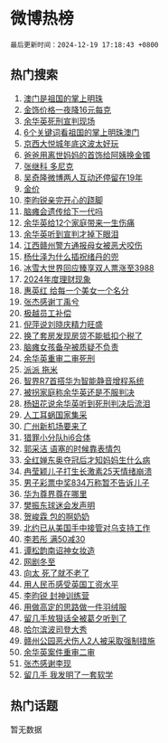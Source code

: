 # 微博热榜

`最后更新时间：2024-12-19 17:18:43 +0800`

## 热门搜索

1. [澳门是祖国的掌上明珠](https://m.weibo.cn/search?containerid=100103type%3D1%26t%3D10%26q%3D%23%E6%BE%B3%E9%97%A8%E6%98%AF%E7%A5%96%E5%9B%BD%E7%9A%84%E6%8E%8C%E4%B8%8A%E6%98%8E%E7%8F%A0%23&stream_entry_id=51&isnewpage=1&extparam=seat%3D1%26cate%3D10103%26pos%3D0%26c_type%3D51%26filter_type%3Drealtimehot%26stream_entry_id%3D51%26q%3D%2523%25E6%25BE%25B3%25E9%2597%25A8%25E6%2598%25AF%25E7%25A5%2596%25E5%259B%25BD%25E7%259A%2584%25E6%258E%258C%25E4%25B8%258A%25E6%2598%258E%25E7%258F%25A0%2523%26dgr%3D0%26display_time%3D1734599921%26pre_seqid%3D173459992167401789782145)
1. [金饰价格一夜降16元每克](https://m.weibo.cn/search?containerid=100103type%3D1%26t%3D10%26q%3D%23%E9%87%91%E9%A5%B0%E4%BB%B7%E6%A0%BC%E4%B8%80%E5%A4%9C%E9%99%8D16%E5%85%83%E6%AF%8F%E5%85%8B%23&stream_entry_id=31&isnewpage=1&extparam=seat%3D1%26cate%3D5001%26stream_entry_id%3D31%26q%3D%2523%25E9%2587%2591%25E9%25A5%25B0%25E4%25BB%25B7%25E6%25A0%25BC%25E4%25B8%2580%25E5%25A4%259C%25E9%2599%258D16%25E5%2585%2583%25E6%25AF%258F%25E5%2585%258B%2523%26dgr%3D0%26band_rank%3D1%26lcate%3D5001%26flag%3D0%26filter_type%3Drealtimehot%26pos%3D0%26c_type%3D31%26realpos%3D1%26display_time%3D1734599921%26pre_seqid%3D173459992167401789782145)
1. [余华英死刑宣判现场](https://m.weibo.cn/search?containerid=100103type%3D1%26t%3D10%26q%3D%23%E4%BD%99%E5%8D%8E%E8%8B%B1%E6%AD%BB%E5%88%91%E5%AE%A3%E5%88%A4%E7%8E%B0%E5%9C%BA%23&stream_entry_id=31&isnewpage=1&extparam=seat%3D1%26cate%3D5001%26stream_entry_id%3D31%26q%3D%2523%25E4%25BD%2599%25E5%258D%258E%25E8%258B%25B1%25E6%25AD%25BB%25E5%2588%2591%25E5%25AE%25A3%25E5%2588%25A4%25E7%258E%25B0%25E5%259C%25BA%2523%26dgr%3D0%26band_rank%3D2%26lcate%3D5001%26flag%3D1%26filter_type%3Drealtimehot%26pos%3D1%26c_type%3D31%26realpos%3D2%26display_time%3D1734599921%26pre_seqid%3D173459992167401789782145)
1. [6个关键词看祖国的掌上明珠澳门](https://m.weibo.cn/search?containerid=100103type%3D1%26t%3D10%26q%3D%236%E4%B8%AA%E5%85%B3%E9%94%AE%E8%AF%8D%E7%9C%8B%E7%A5%96%E5%9B%BD%E7%9A%84%E6%8E%8C%E4%B8%8A%E6%98%8E%E7%8F%A0%E6%BE%B3%E9%97%A8%23&stream_entry_id=31&isnewpage=1&extparam=seat%3D1%26cate%3D5001%26stream_entry_id%3D31%26q%3D%25236%25E4%25B8%25AA%25E5%2585%25B3%25E9%2594%25AE%25E8%25AF%258D%25E7%259C%258B%25E7%25A5%2596%25E5%259B%25BD%25E7%259A%2584%25E6%258E%258C%25E4%25B8%258A%25E6%2598%258E%25E7%258F%25A0%25E6%25BE%25B3%25E9%2597%25A8%2523%26dgr%3D0%26band_rank%3D3%26lcate%3D5001%26flag%3D0%26filter_type%3Drealtimehot%26pos%3D2%26c_type%3D31%26realpos%3D3%26display_time%3D1734599921%26pre_seqid%3D173459992167401789782145)
1. [京西大悦城年底这波太好玩](https://m.weibo.cn/search?containerid=100103type%3D1%26t%3D10%26q%3D%23%E4%BA%AC%E8%A5%BF%E5%A4%A7%E6%82%A6%E5%9F%8E%E5%B9%B4%E5%BA%95%E8%BF%99%E6%B3%A2%E5%A4%AA%E5%A5%BD%E7%8E%A9%23&stream_entry_id=31&isnewpage=1&extparam=seat%3D1%26cate%3D5001%26stream_entry_id%3D31%26q%3D%2523%25E4%25BA%25AC%25E8%25A5%25BF%25E5%25A4%25A7%25E6%2582%25A6%25E5%259F%258E%25E5%25B9%25B4%25E5%25BA%2595%25E8%25BF%2599%25E6%25B3%25A2%25E5%25A4%25AA%25E5%25A5%25BD%25E7%258E%25A9%2523%26dgr%3D0%26band_rank%3D4%26adid%3D268563%26lcate%3D5001%26filter_type%3Drealtimehot%26pos%3D3%26c_type%3D31%26is_ad_pos%3D1%26display_time%3D1734599921%26pre_seqid%3D173459992167401789782145)
1. [爸爸用离世妈妈的首饰给阿姨换金镯](https://m.weibo.cn/search?containerid=100103type%3D1%26t%3D10%26q%3D%23%E7%88%B8%E7%88%B8%E7%94%A8%E7%A6%BB%E4%B8%96%E5%A6%88%E5%A6%88%E7%9A%84%E9%A6%96%E9%A5%B0%E7%BB%99%E9%98%BF%E5%A7%A8%E6%8D%A2%E9%87%91%E9%95%AF%23&stream_entry_id=31&isnewpage=1&extparam=seat%3D1%26cate%3D5001%26stream_entry_id%3D31%26q%3D%2523%25E7%2588%25B8%25E7%2588%25B8%25E7%2594%25A8%25E7%25A6%25BB%25E4%25B8%2596%25E5%25A6%2588%25E5%25A6%2588%25E7%259A%2584%25E9%25A6%2596%25E9%25A5%25B0%25E7%25BB%2599%25E9%2598%25BF%25E5%25A7%25A8%25E6%258D%25A2%25E9%2587%2591%25E9%2595%25AF%2523%26dgr%3D0%26band_rank%3D4%26lcate%3D5001%26flag%3D1%26filter_type%3Drealtimehot%26pos%3D4%26c_type%3D31%26realpos%3D4%26display_time%3D1734599921%26pre_seqid%3D173459992167401789782145)
1. [张继科 多尼克](https://m.weibo.cn/search?containerid=100103type%3D1%26t%3D10%26q%3D%E5%BC%A0%E7%BB%A7%E7%A7%91+%E5%A4%9A%E5%B0%BC%E5%85%8B&stream_entry_id=31&isnewpage=1&extparam=seat%3D1%26cate%3D5001%26stream_entry_id%3D31%26q%3D%25E5%25BC%25A0%25E7%25BB%25A7%25E7%25A7%2591%2520%25E5%25A4%259A%25E5%25B0%25BC%25E5%2585%258B%26dgr%3D0%26band_rank%3D5%26lcate%3D5001%26flag%3D2%26filter_type%3Drealtimehot%26pos%3D5%26c_type%3D31%26realpos%3D5%26display_time%3D1734599921%26pre_seqid%3D173459992167401789782145)
1. [吴奇隆微博两人互动还停留在19年](https://m.weibo.cn/search?containerid=100103type%3D1%26t%3D10%26q%3D%23%E5%90%B4%E5%A5%87%E9%9A%86%E5%BE%AE%E5%8D%9A%E4%B8%A4%E4%BA%BA%E4%BA%92%E5%8A%A8%E8%BF%98%E5%81%9C%E7%95%99%E5%9C%A819%E5%B9%B4%23&stream_entry_id=31&isnewpage=1&extparam=seat%3D1%26cate%3D5001%26stream_entry_id%3D31%26q%3D%2523%25E5%2590%25B4%25E5%25A5%2587%25E9%259A%2586%25E5%25BE%25AE%25E5%258D%259A%25E4%25B8%25A4%25E4%25BA%25BA%25E4%25BA%2592%25E5%258A%25A8%25E8%25BF%2598%25E5%2581%259C%25E7%2595%2599%25E5%259C%25A819%25E5%25B9%25B4%2523%26dgr%3D0%26band_rank%3D6%26lcate%3D5001%26flag%3D2%26filter_type%3Drealtimehot%26pos%3D6%26c_type%3D31%26realpos%3D6%26display_time%3D1734599921%26pre_seqid%3D173459992167401789782145)
1. [金价](https://m.weibo.cn/search?containerid=100103type%3D1%26t%3D10%26q%3D%E9%87%91%E4%BB%B7&stream_entry_id=31&isnewpage=1&extparam=seat%3D1%26cate%3D5001%26stream_entry_id%3D31%26q%3D%25E9%2587%2591%25E4%25BB%25B7%26dgr%3D0%26band_rank%3D7%26lcate%3D5001%26flag%3D1%26filter_type%3Drealtimehot%26pos%3D7%26c_type%3D31%26realpos%3D7%26display_time%3D1734599921%26pre_seqid%3D173459992167401789782145)
1. [李昀锐亲完开心的跷脚](https://m.weibo.cn/search?containerid=100103type%3D1%26t%3D10%26q%3D%23%E6%9D%8E%E6%98%80%E9%94%90%E4%BA%B2%E5%AE%8C%E5%BC%80%E5%BF%83%E7%9A%84%E8%B7%B7%E8%84%9A%23&stream_entry_id=31&isnewpage=1&extparam=seat%3D1%26cate%3D5001%26stream_entry_id%3D31%26q%3D%2523%25E6%259D%258E%25E6%2598%2580%25E9%2594%2590%25E4%25BA%25B2%25E5%25AE%258C%25E5%25BC%2580%25E5%25BF%2583%25E7%259A%2584%25E8%25B7%25B7%25E8%2584%259A%2523%26dgr%3D0%26band_rank%3D8%26lcate%3D5001%26flag%3D1%26filter_type%3Drealtimehot%26pos%3D8%26c_type%3D31%26realpos%3D8%26display_time%3D1734599921%26pre_seqid%3D173459992167401789782145)
1. [脑瘫会遗传给下一代吗](https://m.weibo.cn/search?containerid=100103type%3D1%26t%3D10%26q%3D%23%E8%84%91%E7%98%AB%E4%BC%9A%E9%81%97%E4%BC%A0%E7%BB%99%E4%B8%8B%E4%B8%80%E4%BB%A3%E5%90%97%23&stream_entry_id=31&isnewpage=1&extparam=seat%3D1%26cate%3D5001%26stream_entry_id%3D31%26q%3D%2523%25E8%2584%2591%25E7%2598%25AB%25E4%25BC%259A%25E9%2581%2597%25E4%25BC%25A0%25E7%25BB%2599%25E4%25B8%258B%25E4%25B8%2580%25E4%25BB%25A3%25E5%2590%2597%2523%26dgr%3D0%26band_rank%3D9%26lcate%3D5001%26flag%3D1%26filter_type%3Drealtimehot%26pos%3D9%26c_type%3D31%26realpos%3D9%26display_time%3D1734599921%26pre_seqid%3D173459992167401789782145)
1. [余华英给12个家庭带来一生伤痛](https://m.weibo.cn/search?containerid=100103type%3D1%26t%3D10%26q%3D%23%E4%BD%99%E5%8D%8E%E8%8B%B1%E7%BB%9912%E4%B8%AA%E5%AE%B6%E5%BA%AD%E5%B8%A6%E6%9D%A5%E4%B8%80%E7%94%9F%E4%BC%A4%E7%97%9B%23&stream_entry_id=31&isnewpage=1&extparam=seat%3D1%26cate%3D5001%26stream_entry_id%3D31%26q%3D%2523%25E4%25BD%2599%25E5%258D%258E%25E8%258B%25B1%25E7%25BB%259912%25E4%25B8%25AA%25E5%25AE%25B6%25E5%25BA%25AD%25E5%25B8%25A6%25E6%259D%25A5%25E4%25B8%2580%25E7%2594%259F%25E4%25BC%25A4%25E7%2597%259B%2523%26dgr%3D0%26band_rank%3D10%26lcate%3D5001%26flag%3D1%26filter_type%3Drealtimehot%26pos%3D10%26c_type%3D31%26realpos%3D10%26display_time%3D1734599921%26pre_seqid%3D173459992167401789782145)
1. [余华英听到宣判才掉下眼泪](https://m.weibo.cn/search?containerid=100103type%3D1%26t%3D10%26q%3D%23%E4%BD%99%E5%8D%8E%E8%8B%B1%E5%90%AC%E5%88%B0%E5%AE%A3%E5%88%A4%E6%89%8D%E6%8E%89%E4%B8%8B%E7%9C%BC%E6%B3%AA%23&stream_entry_id=31&isnewpage=1&extparam=seat%3D1%26cate%3D5001%26stream_entry_id%3D31%26q%3D%2523%25E4%25BD%2599%25E5%258D%258E%25E8%258B%25B1%25E5%2590%25AC%25E5%2588%25B0%25E5%25AE%25A3%25E5%2588%25A4%25E6%2589%258D%25E6%258E%2589%25E4%25B8%258B%25E7%259C%25BC%25E6%25B3%25AA%2523%26dgr%3D0%26band_rank%3D11%26lcate%3D5001%26flag%3D1%26filter_type%3Drealtimehot%26pos%3D11%26c_type%3D31%26realpos%3D11%26display_time%3D1734599921%26pre_seqid%3D173459992167401789782145)
1. [江西赣州警方通报母女被恶犬咬伤](https://m.weibo.cn/search?containerid=100103type%3D1%26t%3D10%26q%3D%23%E6%B1%9F%E8%A5%BF%E8%B5%A3%E5%B7%9E%E8%AD%A6%E6%96%B9%E9%80%9A%E6%8A%A5%E6%AF%8D%E5%A5%B3%E8%A2%AB%E6%81%B6%E7%8A%AC%E5%92%AC%E4%BC%A4%23&stream_entry_id=31&isnewpage=1&extparam=seat%3D1%26cate%3D5001%26stream_entry_id%3D31%26q%3D%2523%25E6%25B1%259F%25E8%25A5%25BF%25E8%25B5%25A3%25E5%25B7%259E%25E8%25AD%25A6%25E6%2596%25B9%25E9%2580%259A%25E6%258A%25A5%25E6%25AF%258D%25E5%25A5%25B3%25E8%25A2%25AB%25E6%2581%25B6%25E7%258A%25AC%25E5%2592%25AC%25E4%25BC%25A4%2523%26dgr%3D0%26band_rank%3D12%26lcate%3D5001%26flag%3D1%26filter_type%3Drealtimehot%26pos%3D12%26c_type%3D31%26realpos%3D12%26display_time%3D1734599921%26pre_seqid%3D173459992167401789782145)
1. [杨仕泽为什么插祝绪丹的兜](https://m.weibo.cn/search?containerid=100103type%3D1%26t%3D10%26q%3D%23%E6%9D%A8%E4%BB%95%E6%B3%BD%E4%B8%BA%E4%BB%80%E4%B9%88%E6%8F%92%E7%A5%9D%E7%BB%AA%E4%B8%B9%E7%9A%84%E5%85%9C%23&stream_entry_id=31&isnewpage=1&extparam=seat%3D1%26cate%3D5001%26stream_entry_id%3D31%26q%3D%2523%25E6%259D%25A8%25E4%25BB%2595%25E6%25B3%25BD%25E4%25B8%25BA%25E4%25BB%2580%25E4%25B9%2588%25E6%258F%2592%25E7%25A5%259D%25E7%25BB%25AA%25E4%25B8%25B9%25E7%259A%2584%25E5%2585%259C%2523%26dgr%3D0%26band_rank%3D13%26lcate%3D5001%26flag%3D0%26filter_type%3Drealtimehot%26pos%3D13%26c_type%3D31%26realpos%3D13%26display_time%3D1734599921%26pre_seqid%3D173459992167401789782145)
1. [冰雪大世界回应臻享双人票涨至3988](https://m.weibo.cn/search?containerid=100103type%3D1%26t%3D10%26q%3D%23%E5%86%B0%E9%9B%AA%E5%A4%A7%E4%B8%96%E7%95%8C%E5%9B%9E%E5%BA%94%E8%87%BB%E4%BA%AB%E5%8F%8C%E4%BA%BA%E7%A5%A8%E6%B6%A8%E8%87%B33988%23&stream_entry_id=31&isnewpage=1&extparam=seat%3D1%26cate%3D5001%26stream_entry_id%3D31%26q%3D%2523%25E5%2586%25B0%25E9%259B%25AA%25E5%25A4%25A7%25E4%25B8%2596%25E7%2595%258C%25E5%259B%259E%25E5%25BA%2594%25E8%2587%25BB%25E4%25BA%25AB%25E5%258F%258C%25E4%25BA%25BA%25E7%25A5%25A8%25E6%25B6%25A8%25E8%2587%25B33988%2523%26dgr%3D0%26band_rank%3D14%26lcate%3D5001%26flag%3D1%26filter_type%3Drealtimehot%26pos%3D14%26c_type%3D31%26realpos%3D14%26display_time%3D1734599921%26pre_seqid%3D173459992167401789782145)
1. [2024年度理财现象](https://m.weibo.cn/search?containerid=100103type%3D1%26t%3D10%26q%3D%232024%E5%B9%B4%E5%BA%A6%E7%90%86%E8%B4%A2%E7%8E%B0%E8%B1%A1%23&stream_entry_id=31&isnewpage=1&extparam=seat%3D1%26cate%3D5001%26stream_entry_id%3D31%26q%3D%25232024%25E5%25B9%25B4%25E5%25BA%25A6%25E7%2590%2586%25E8%25B4%25A2%25E7%258E%25B0%25E8%25B1%25A1%2523%26dgr%3D0%26band_rank%3D15%26adid%3D269187%26lcate%3D5001%26flag%3D0%26filter_type%3Drealtimehot%26pos%3D15%26c_type%3D31%26realpos%3D15%26display_time%3D1734599921%26pre_seqid%3D173459992167401789782145)
1. [惠英红 给每一个美女一个名分](https://m.weibo.cn/search?containerid=100103type%3D1%26t%3D10%26q%3D%E6%83%A0%E8%8B%B1%E7%BA%A2+%E7%BB%99%E6%AF%8F%E4%B8%80%E4%B8%AA%E7%BE%8E%E5%A5%B3%E4%B8%80%E4%B8%AA%E5%90%8D%E5%88%86&stream_entry_id=31&isnewpage=1&extparam=seat%3D1%26cate%3D5001%26stream_entry_id%3D31%26q%3D%25E6%2583%25A0%25E8%258B%25B1%25E7%25BA%25A2%2520%25E7%25BB%2599%25E6%25AF%258F%25E4%25B8%2580%25E4%25B8%25AA%25E7%25BE%258E%25E5%25A5%25B3%25E4%25B8%2580%25E4%25B8%25AA%25E5%2590%258D%25E5%2588%2586%26dgr%3D0%26band_rank%3D16%26lcate%3D5001%26flag%3D1%26filter_type%3Drealtimehot%26pos%3D16%26c_type%3D31%26realpos%3D16%26display_time%3D1734599921%26pre_seqid%3D173459992167401789782145)
1. [张杰感谢丁禹兮](https://m.weibo.cn/search?containerid=100103type%3D1%26t%3D10%26q%3D%23%E5%BC%A0%E6%9D%B0%E6%84%9F%E8%B0%A2%E4%B8%81%E7%A6%B9%E5%85%AE%23&stream_entry_id=31&isnewpage=1&extparam=seat%3D1%26cate%3D5001%26stream_entry_id%3D31%26q%3D%2523%25E5%25BC%25A0%25E6%259D%25B0%25E6%2584%259F%25E8%25B0%25A2%25E4%25B8%2581%25E7%25A6%25B9%25E5%2585%25AE%2523%26dgr%3D0%26band_rank%3D17%26lcate%3D5001%26flag%3D0%26filter_type%3Drealtimehot%26pos%3D17%26c_type%3D31%26realpos%3D17%26display_time%3D1734599921%26pre_seqid%3D173459992167401789782145)
1. [极越员工补偿](https://m.weibo.cn/search?containerid=100103type%3D1%26t%3D10%26q%3D%23%E6%9E%81%E8%B6%8A%E5%91%98%E5%B7%A5%E8%A1%A5%E5%81%BF%23&stream_entry_id=31&isnewpage=1&extparam=seat%3D1%26cate%3D5001%26stream_entry_id%3D31%26q%3D%2523%25E6%259E%2581%25E8%25B6%258A%25E5%2591%2598%25E5%25B7%25A5%25E8%25A1%25A5%25E5%2581%25BF%2523%26dgr%3D0%26band_rank%3D18%26lcate%3D5001%26flag%3D1%26filter_type%3Drealtimehot%26pos%3D18%26c_type%3D31%26realpos%3D18%26display_time%3D1734599921%26pre_seqid%3D173459992167401789782145)
1. [倪萍说刘晓庆精力旺盛](https://m.weibo.cn/search?containerid=100103type%3D1%26t%3D10%26q%3D%23%E5%80%AA%E8%90%8D%E8%AF%B4%E5%88%98%E6%99%93%E5%BA%86%E7%B2%BE%E5%8A%9B%E6%97%BA%E7%9B%9B%23&stream_entry_id=31&isnewpage=1&extparam=seat%3D1%26cate%3D5001%26stream_entry_id%3D31%26q%3D%2523%25E5%2580%25AA%25E8%2590%258D%25E8%25AF%25B4%25E5%2588%2598%25E6%2599%2593%25E5%25BA%2586%25E7%25B2%25BE%25E5%258A%259B%25E6%2597%25BA%25E7%259B%259B%2523%26dgr%3D0%26band_rank%3D19%26lcate%3D5001%26flag%3D1%26filter_type%3Drealtimehot%26pos%3D19%26c_type%3D31%26realpos%3D19%26display_time%3D1734599921%26pre_seqid%3D173459992167401789782145)
1. [换了套房发现房贷不能抵扣个税了](https://m.weibo.cn/search?containerid=100103type%3D1%26t%3D10%26q%3D%23%E6%8D%A2%E4%BA%86%E5%A5%97%E6%88%BF%E5%8F%91%E7%8E%B0%E6%88%BF%E8%B4%B7%E4%B8%8D%E8%83%BD%E6%8A%B5%E6%89%A3%E4%B8%AA%E7%A8%8E%E4%BA%86%23&stream_entry_id=31&isnewpage=1&extparam=seat%3D1%26cate%3D5001%26stream_entry_id%3D31%26q%3D%2523%25E6%258D%25A2%25E4%25BA%2586%25E5%25A5%2597%25E6%2588%25BF%25E5%258F%2591%25E7%258E%25B0%25E6%2588%25BF%25E8%25B4%25B7%25E4%25B8%258D%25E8%2583%25BD%25E6%258A%25B5%25E6%2589%25A3%25E4%25B8%25AA%25E7%25A8%258E%25E4%25BA%2586%2523%26dgr%3D0%26band_rank%3D20%26lcate%3D5001%26flag%3D1%26filter_type%3Drealtimehot%26pos%3D20%26c_type%3D31%26realpos%3D20%26display_time%3D1734599921%26pre_seqid%3D173459992167401789782145)
1. [脑瘫女孩备孕被质疑不负责](https://m.weibo.cn/search?containerid=100103type%3D1%26t%3D10%26q%3D%23%E8%84%91%E7%98%AB%E5%A5%B3%E5%AD%A9%E5%A4%87%E5%AD%95%E8%A2%AB%E8%B4%A8%E7%96%91%E4%B8%8D%E8%B4%9F%E8%B4%A3%23&stream_entry_id=31&isnewpage=1&extparam=seat%3D1%26cate%3D5001%26stream_entry_id%3D31%26q%3D%2523%25E8%2584%2591%25E7%2598%25AB%25E5%25A5%25B3%25E5%25AD%25A9%25E5%25A4%2587%25E5%25AD%2595%25E8%25A2%25AB%25E8%25B4%25A8%25E7%2596%2591%25E4%25B8%258D%25E8%25B4%259F%25E8%25B4%25A3%2523%26dgr%3D0%26band_rank%3D21%26lcate%3D5001%26flag%3D2%26filter_type%3Drealtimehot%26pos%3D21%26c_type%3D31%26realpos%3D21%26display_time%3D1734599921%26pre_seqid%3D173459992167401789782145)
1. [余华英重审二审死刑](https://m.weibo.cn/search?containerid=100103type%3D1%26t%3D10%26q%3D%23%E4%BD%99%E5%8D%8E%E8%8B%B1%E9%87%8D%E5%AE%A1%E4%BA%8C%E5%AE%A1%E6%AD%BB%E5%88%91%23&stream_entry_id=31&isnewpage=1&extparam=seat%3D1%26cate%3D5001%26stream_entry_id%3D31%26q%3D%2523%25E4%25BD%2599%25E5%258D%258E%25E8%258B%25B1%25E9%2587%258D%25E5%25AE%25A1%25E4%25BA%258C%25E5%25AE%25A1%25E6%25AD%25BB%25E5%2588%2591%2523%26dgr%3D0%26band_rank%3D22%26lcate%3D5001%26flag%3D0%26filter_type%3Drealtimehot%26pos%3D22%26c_type%3D31%26realpos%3D22%26display_time%3D1734599921%26pre_seqid%3D173459992167401789782145)
1. [派派 拖米](https://m.weibo.cn/search?containerid=100103type%3D1%26t%3D10%26q%3D%E6%B4%BE%E6%B4%BE+%E6%8B%96%E7%B1%B3&stream_entry_id=31&isnewpage=1&extparam=seat%3D1%26cate%3D5001%26stream_entry_id%3D31%26q%3D%25E6%25B4%25BE%25E6%25B4%25BE%2520%25E6%258B%2596%25E7%25B1%25B3%26dgr%3D0%26band_rank%3D23%26lcate%3D5001%26flag%3D1%26filter_type%3Drealtimehot%26pos%3D23%26c_type%3D31%26realpos%3D23%26display_time%3D1734599921%26pre_seqid%3D173459992167401789782145)
1. [智界R7首搭华为智能静音增程系统](https://m.weibo.cn/search?containerid=100103type%3D1%26t%3D10%26q%3D%23%E6%99%BA%E7%95%8CR7%E9%A6%96%E6%90%AD%E5%8D%8E%E4%B8%BA%E6%99%BA%E8%83%BD%E9%9D%99%E9%9F%B3%E5%A2%9E%E7%A8%8B%E7%B3%BB%E7%BB%9F%23&stream_entry_id=31&isnewpage=1&extparam=seat%3D1%26cate%3D5001%26stream_entry_id%3D31%26q%3D%2523%25E6%2599%25BA%25E7%2595%258CR7%25E9%25A6%2596%25E6%2590%25AD%25E5%258D%258E%25E4%25B8%25BA%25E6%2599%25BA%25E8%2583%25BD%25E9%259D%2599%25E9%259F%25B3%25E5%25A2%259E%25E7%25A8%258B%25E7%25B3%25BB%25E7%25BB%259F%2523%26dgr%3D0%26band_rank%3D24%26adid%3D268998%26lcate%3D5001%26flag%3D0%26filter_type%3Drealtimehot%26pos%3D24%26c_type%3D31%26realpos%3D24%26display_time%3D1734599921%26pre_seqid%3D173459992167401789782145)
1. [被拐家庭称余华英还是不服判决](https://m.weibo.cn/search?containerid=100103type%3D1%26t%3D10%26q%3D%23%E8%A2%AB%E6%8B%90%E5%AE%B6%E5%BA%AD%E7%A7%B0%E4%BD%99%E5%8D%8E%E8%8B%B1%E8%BF%98%E6%98%AF%E4%B8%8D%E6%9C%8D%E5%88%A4%E5%86%B3%23&stream_entry_id=31&isnewpage=1&extparam=seat%3D1%26cate%3D5001%26stream_entry_id%3D31%26q%3D%2523%25E8%25A2%25AB%25E6%258B%2590%25E5%25AE%25B6%25E5%25BA%25AD%25E7%25A7%25B0%25E4%25BD%2599%25E5%258D%258E%25E8%258B%25B1%25E8%25BF%2598%25E6%2598%25AF%25E4%25B8%258D%25E6%259C%258D%25E5%2588%25A4%25E5%2586%25B3%2523%26dgr%3D0%26band_rank%3D25%26lcate%3D5001%26flag%3D1%26filter_type%3Drealtimehot%26pos%3D25%26c_type%3D31%26realpos%3D25%26display_time%3D1734599921%26pre_seqid%3D173459992167401789782145)
1. [杨妞花说余华英听到死刑判决后流泪](https://m.weibo.cn/search?containerid=100103type%3D1%26t%3D10%26q%3D%23%E6%9D%A8%E5%A6%9E%E8%8A%B1%E8%AF%B4%E4%BD%99%E5%8D%8E%E8%8B%B1%E5%90%AC%E5%88%B0%E6%AD%BB%E5%88%91%E5%88%A4%E5%86%B3%E5%90%8E%E6%B5%81%E6%B3%AA%23&stream_entry_id=31&isnewpage=1&extparam=seat%3D1%26cate%3D5001%26stream_entry_id%3D31%26q%3D%2523%25E6%259D%25A8%25E5%25A6%259E%25E8%258A%25B1%25E8%25AF%25B4%25E4%25BD%2599%25E5%258D%258E%25E8%258B%25B1%25E5%2590%25AC%25E5%2588%25B0%25E6%25AD%25BB%25E5%2588%2591%25E5%2588%25A4%25E5%2586%25B3%25E5%2590%258E%25E6%25B5%2581%25E6%25B3%25AA%2523%26dgr%3D0%26band_rank%3D26%26lcate%3D5001%26flag%3D0%26filter_type%3Drealtimehot%26pos%3D26%26c_type%3D31%26realpos%3D26%26display_time%3D1734599921%26pre_seqid%3D173459992167401789782145)
1. [人工耳蜗国家集采](https://m.weibo.cn/search?containerid=100103type%3D1%26t%3D10%26q%3D%23%E4%BA%BA%E5%B7%A5%E8%80%B3%E8%9C%97%E5%9B%BD%E5%AE%B6%E9%9B%86%E9%87%87%23&stream_entry_id=31&isnewpage=1&extparam=seat%3D1%26cate%3D5001%26stream_entry_id%3D31%26q%3D%2523%25E4%25BA%25BA%25E5%25B7%25A5%25E8%2580%25B3%25E8%259C%2597%25E5%259B%25BD%25E5%25AE%25B6%25E9%259B%2586%25E9%2587%2587%2523%26dgr%3D0%26band_rank%3D27%26lcate%3D5001%26flag%3D1%26filter_type%3Drealtimehot%26pos%3D27%26c_type%3D31%26realpos%3D27%26display_time%3D1734599921%26pre_seqid%3D173459992167401789782145)
1. [广州新机场要来了](https://m.weibo.cn/search?containerid=100103type%3D1%26t%3D10%26q%3D%23%E5%B9%BF%E5%B7%9E%E6%96%B0%E6%9C%BA%E5%9C%BA%E8%A6%81%E6%9D%A5%E4%BA%86%23&stream_entry_id=31&isnewpage=1&extparam=seat%3D1%26cate%3D5001%26stream_entry_id%3D31%26q%3D%2523%25E5%25B9%25BF%25E5%25B7%259E%25E6%2596%25B0%25E6%259C%25BA%25E5%259C%25BA%25E8%25A6%2581%25E6%259D%25A5%25E4%25BA%2586%2523%26dgr%3D0%26band_rank%3D28%26lcate%3D5001%26flag%3D1%26filter_type%3Drealtimehot%26pos%3D28%26c_type%3D31%26realpos%3D28%26display_time%3D1734599921%26pre_seqid%3D173459992167401789782145)
1. [猎罪小分队hi6合体](https://m.weibo.cn/search?containerid=100103type%3D1%26t%3D10%26q%3D%E7%8C%8E%E7%BD%AA%E5%B0%8F%E5%88%86%E9%98%9Fhi6%E5%90%88%E4%BD%93&stream_entry_id=31&isnewpage=1&extparam=seat%3D1%26cate%3D5001%26stream_entry_id%3D31%26q%3D%25E7%258C%258E%25E7%25BD%25AA%25E5%25B0%258F%25E5%2588%2586%25E9%2598%259Fhi6%25E5%2590%2588%25E4%25BD%2593%26dgr%3D0%26band_rank%3D29%26lcate%3D5001%26flag%3D1%26filter_type%3Drealtimehot%26pos%3D29%26c_type%3D31%26realpos%3D29%26display_time%3D1734599921%26pre_seqid%3D173459992167401789782145)
1. [郭采洁 语塞的时候靠表情包](https://m.weibo.cn/search?containerid=100103type%3D1%26t%3D10%26q%3D%E9%83%AD%E9%87%87%E6%B4%81+%E8%AF%AD%E5%A1%9E%E7%9A%84%E6%97%B6%E5%80%99%E9%9D%A0%E8%A1%A8%E6%83%85%E5%8C%85&stream_entry_id=31&isnewpage=1&extparam=seat%3D1%26cate%3D5001%26stream_entry_id%3D31%26q%3D%25E9%2583%25AD%25E9%2587%2587%25E6%25B4%2581%2520%25E8%25AF%25AD%25E5%25A1%259E%25E7%259A%2584%25E6%2597%25B6%25E5%2580%2599%25E9%259D%25A0%25E8%25A1%25A8%25E6%2583%2585%25E5%258C%2585%26dgr%3D0%26band_rank%3D30%26lcate%3D5001%26flag%3D1%26filter_type%3Drealtimehot%26pos%3D30%26c_type%3D31%26realpos%3D30%26display_time%3D1734599921%26pre_seqid%3D173459992167401789782145)
1. [全红婵东奥夺冠后才知妈妈生什么病](https://m.weibo.cn/search?containerid=100103type%3D1%26t%3D10%26q%3D%23%E5%85%A8%E7%BA%A2%E5%A9%B5%E4%B8%9C%E5%A5%A5%E5%A4%BA%E5%86%A0%E5%90%8E%E6%89%8D%E7%9F%A5%E5%A6%88%E5%A6%88%E7%94%9F%E4%BB%80%E4%B9%88%E7%97%85%23&stream_entry_id=31&isnewpage=1&extparam=seat%3D1%26cate%3D5001%26stream_entry_id%3D31%26q%3D%2523%25E5%2585%25A8%25E7%25BA%25A2%25E5%25A9%25B5%25E4%25B8%259C%25E5%25A5%25A5%25E5%25A4%25BA%25E5%2586%25A0%25E5%2590%258E%25E6%2589%258D%25E7%259F%25A5%25E5%25A6%2588%25E5%25A6%2588%25E7%2594%259F%25E4%25BB%2580%25E4%25B9%2588%25E7%2597%2585%2523%26dgr%3D0%26band_rank%3D31%26lcate%3D5001%26flag%3D0%26filter_type%3Drealtimehot%26pos%3D31%26c_type%3D31%26realpos%3D31%26display_time%3D1734599921%26pre_seqid%3D173459992167401789782145)
1. [冉莹颖儿子打生长激素25天情绪崩溃](https://m.weibo.cn/search?containerid=100103type%3D1%26t%3D10%26q%3D%23%E5%86%89%E8%8E%B9%E9%A2%96%E5%84%BF%E5%AD%90%E6%89%93%E7%94%9F%E9%95%BF%E6%BF%80%E7%B4%A025%E5%A4%A9%E6%83%85%E7%BB%AA%E5%B4%A9%E6%BA%83%23&stream_entry_id=31&isnewpage=1&extparam=seat%3D1%26cate%3D5001%26stream_entry_id%3D31%26q%3D%2523%25E5%2586%2589%25E8%258E%25B9%25E9%25A2%2596%25E5%2584%25BF%25E5%25AD%2590%25E6%2589%2593%25E7%2594%259F%25E9%2595%25BF%25E6%25BF%2580%25E7%25B4%25A025%25E5%25A4%25A9%25E6%2583%2585%25E7%25BB%25AA%25E5%25B4%25A9%25E6%25BA%2583%2523%26dgr%3D0%26band_rank%3D32%26lcate%3D5001%26flag%3D0%26filter_type%3Drealtimehot%26pos%3D32%26c_type%3D31%26realpos%3D32%26display_time%3D1734599921%26pre_seqid%3D173459992167401789782145)
1. [男子彩票中奖834万称暂不告诉儿子](https://m.weibo.cn/search?containerid=100103type%3D1%26t%3D10%26q%3D%23%E7%94%B7%E5%AD%90%E5%BD%A9%E7%A5%A8%E4%B8%AD%E5%A5%96834%E4%B8%87%E7%A7%B0%E6%9A%82%E4%B8%8D%E5%91%8A%E8%AF%89%E5%84%BF%E5%AD%90%23&stream_entry_id=31&isnewpage=1&extparam=seat%3D1%26cate%3D5001%26stream_entry_id%3D31%26q%3D%2523%25E7%2594%25B7%25E5%25AD%2590%25E5%25BD%25A9%25E7%25A5%25A8%25E4%25B8%25AD%25E5%25A5%2596834%25E4%25B8%2587%25E7%25A7%25B0%25E6%259A%2582%25E4%25B8%258D%25E5%2591%258A%25E8%25AF%2589%25E5%2584%25BF%25E5%25AD%2590%2523%26dgr%3D0%26band_rank%3D33%26lcate%3D5001%26flag%3D0%26filter_type%3Drealtimehot%26pos%3D33%26c_type%3D31%26realpos%3D33%26display_time%3D1734599921%26pre_seqid%3D173459992167401789782145)
1. [华为尊界尊在哪里](https://m.weibo.cn/search?containerid=100103type%3D1%26t%3D10%26q%3D%23%E5%8D%8E%E4%B8%BA%E5%B0%8A%E7%95%8C%E5%B0%8A%E5%9C%A8%E5%93%AA%E9%87%8C%23&stream_entry_id=31&isnewpage=1&extparam=seat%3D1%26cate%3D5001%26stream_entry_id%3D31%26q%3D%2523%25E5%258D%258E%25E4%25B8%25BA%25E5%25B0%258A%25E7%2595%258C%25E5%25B0%258A%25E5%259C%25A8%25E5%2593%25AA%25E9%2587%258C%2523%26dgr%3D0%26band_rank%3D34%26adid%3D268997%26lcate%3D5001%26flag%3D0%26filter_type%3Drealtimehot%26pos%3D34%26c_type%3D31%26realpos%3D34%26display_time%3D1734599921%26pre_seqid%3D173459992167401789782145)
1. [樊振东球迷会发声明](https://m.weibo.cn/search?containerid=100103type%3D1%26t%3D10%26q%3D%23%E6%A8%8A%E6%8C%AF%E4%B8%9C%E7%90%83%E8%BF%B7%E4%BC%9A%E5%8F%91%E5%A3%B0%E6%98%8E%23&stream_entry_id=31&isnewpage=1&extparam=seat%3D1%26cate%3D5001%26stream_entry_id%3D31%26q%3D%2523%25E6%25A8%258A%25E6%258C%25AF%25E4%25B8%259C%25E7%2590%2583%25E8%25BF%25B7%25E4%25BC%259A%25E5%258F%2591%25E5%25A3%25B0%25E6%2598%258E%2523%26dgr%3D0%26band_rank%3D35%26lcate%3D5001%26flag%3D0%26filter_type%3Drealtimehot%26pos%3D35%26c_type%3D31%26realpos%3D35%26display_time%3D1734599921%26pre_seqid%3D173459992167401789782145)
1. [贺峻霖 包的啊奶奶](https://m.weibo.cn/search?containerid=100103type%3D1%26t%3D10%26q%3D%E8%B4%BA%E5%B3%BB%E9%9C%96+%E5%8C%85%E7%9A%84%E5%95%8A%E5%A5%B6%E5%A5%B6&stream_entry_id=31&isnewpage=1&extparam=seat%3D1%26cate%3D5001%26stream_entry_id%3D31%26q%3D%25E8%25B4%25BA%25E5%25B3%25BB%25E9%259C%2596%2520%25E5%258C%2585%25E7%259A%2584%25E5%2595%258A%25E5%25A5%25B6%25E5%25A5%25B6%26dgr%3D0%26band_rank%3D36%26lcate%3D5001%26flag%3D1%26filter_type%3Drealtimehot%26pos%3D36%26c_type%3D31%26realpos%3D36%26display_time%3D1734599921%26pre_seqid%3D173459992167401789782145)
1. [北约已从美国手中接管对乌支持工作](https://m.weibo.cn/search?containerid=100103type%3D1%26t%3D10%26q%3D%23%E5%8C%97%E7%BA%A6%E5%B7%B2%E4%BB%8E%E7%BE%8E%E5%9B%BD%E6%89%8B%E4%B8%AD%E6%8E%A5%E7%AE%A1%E5%AF%B9%E4%B9%8C%E6%94%AF%E6%8C%81%E5%B7%A5%E4%BD%9C%23&stream_entry_id=31&isnewpage=1&extparam=seat%3D1%26cate%3D5001%26stream_entry_id%3D31%26q%3D%2523%25E5%258C%2597%25E7%25BA%25A6%25E5%25B7%25B2%25E4%25BB%258E%25E7%25BE%258E%25E5%259B%25BD%25E6%2589%258B%25E4%25B8%25AD%25E6%258E%25A5%25E7%25AE%25A1%25E5%25AF%25B9%25E4%25B9%258C%25E6%2594%25AF%25E6%258C%2581%25E5%25B7%25A5%25E4%25BD%259C%2523%26dgr%3D0%26band_rank%3D37%26lcate%3D5001%26flag%3D1%26filter_type%3Drealtimehot%26pos%3D37%26c_type%3D31%26realpos%3D37%26display_time%3D1734599921%26pre_seqid%3D173459992167401789782145)
1. [李若彤 满50减30](https://m.weibo.cn/search?containerid=100103type%3D1%26t%3D10%26q%3D%E6%9D%8E%E8%8B%A5%E5%BD%A4+%E6%BB%A150%E5%87%8F30&stream_entry_id=31&isnewpage=1&extparam=seat%3D1%26cate%3D5001%26stream_entry_id%3D31%26q%3D%25E6%259D%258E%25E8%258B%25A5%25E5%25BD%25A4%2520%25E6%25BB%25A150%25E5%2587%258F30%26dgr%3D0%26band_rank%3D38%26lcate%3D5001%26flag%3D1%26filter_type%3Drealtimehot%26pos%3D38%26c_type%3D31%26realpos%3D38%26display_time%3D1734599921%26pre_seqid%3D173459992167401789782145)
1. [谭松韵南诏神女妆造](https://m.weibo.cn/search?containerid=100103type%3D1%26t%3D10%26q%3D%E8%B0%AD%E6%9D%BE%E9%9F%B5%E5%8D%97%E8%AF%8F%E7%A5%9E%E5%A5%B3%E5%A6%86%E9%80%A0&stream_entry_id=31&isnewpage=1&extparam=seat%3D1%26cate%3D5001%26stream_entry_id%3D31%26q%3D%25E8%25B0%25AD%25E6%259D%25BE%25E9%259F%25B5%25E5%258D%2597%25E8%25AF%258F%25E7%25A5%259E%25E5%25A5%25B3%25E5%25A6%2586%25E9%2580%25A0%26dgr%3D0%26band_rank%3D39%26lcate%3D5001%26flag%3D0%26filter_type%3Drealtimehot%26pos%3D39%26c_type%3D31%26realpos%3D39%26display_time%3D1734599921%26pre_seqid%3D173459992167401789782145)
1. [网剧冬至](https://m.weibo.cn/search?containerid=100103type%3D1%26t%3D10%26q%3D%E7%BD%91%E5%89%A7%E5%86%AC%E8%87%B3&stream_entry_id=31&isnewpage=1&extparam=seat%3D1%26cate%3D5001%26stream_entry_id%3D31%26q%3D%25E7%25BD%2591%25E5%2589%25A7%25E5%2586%25AC%25E8%2587%25B3%26dgr%3D0%26band_rank%3D40%26lcate%3D5001%26flag%3D0%26filter_type%3Drealtimehot%26pos%3D40%26c_type%3D31%26realpos%3D40%26display_time%3D1734599921%26pre_seqid%3D173459992167401789782145)
1. [向太 死了就不老了](https://m.weibo.cn/search?containerid=100103type%3D1%26t%3D10%26q%3D%E5%90%91%E5%A4%AA+%E6%AD%BB%E4%BA%86%E5%B0%B1%E4%B8%8D%E8%80%81%E4%BA%86&stream_entry_id=31&isnewpage=1&extparam=seat%3D1%26cate%3D5001%26stream_entry_id%3D31%26q%3D%25E5%2590%2591%25E5%25A4%25AA%2520%25E6%25AD%25BB%25E4%25BA%2586%25E5%25B0%25B1%25E4%25B8%258D%25E8%2580%2581%25E4%25BA%2586%26dgr%3D0%26band_rank%3D41%26lcate%3D5001%26flag%3D0%26filter_type%3Drealtimehot%26pos%3D41%26c_type%3D31%26realpos%3D41%26display_time%3D1734599921%26pre_seqid%3D173459992167401789782145)
1. [用人民币感受英国工资水平](https://m.weibo.cn/search?containerid=100103type%3D1%26t%3D10%26q%3D%E7%94%A8%E4%BA%BA%E6%B0%91%E5%B8%81%E6%84%9F%E5%8F%97%E8%8B%B1%E5%9B%BD%E5%B7%A5%E8%B5%84%E6%B0%B4%E5%B9%B3&stream_entry_id=31&isnewpage=1&extparam=seat%3D1%26cate%3D5001%26stream_entry_id%3D31%26q%3D%25E7%2594%25A8%25E4%25BA%25BA%25E6%25B0%2591%25E5%25B8%2581%25E6%2584%259F%25E5%258F%2597%25E8%258B%25B1%25E5%259B%25BD%25E5%25B7%25A5%25E8%25B5%2584%25E6%25B0%25B4%25E5%25B9%25B3%26dgr%3D0%26band_rank%3D42%26lcate%3D5001%26flag%3D1%26filter_type%3Drealtimehot%26pos%3D42%26c_type%3D31%26realpos%3D42%26display_time%3D1734599921%26pre_seqid%3D173459992167401789782145)
1. [李昀锐 封神训练营](https://m.weibo.cn/search?containerid=100103type%3D1%26t%3D10%26q%3D%E6%9D%8E%E6%98%80%E9%94%90+%E5%B0%81%E7%A5%9E%E8%AE%AD%E7%BB%83%E8%90%A5&stream_entry_id=31&isnewpage=1&extparam=seat%3D1%26cate%3D5001%26stream_entry_id%3D31%26q%3D%25E6%259D%258E%25E6%2598%2580%25E9%2594%2590%2520%25E5%25B0%2581%25E7%25A5%259E%25E8%25AE%25AD%25E7%25BB%2583%25E8%2590%25A5%26dgr%3D0%26band_rank%3D43%26lcate%3D5001%26flag%3D1%26filter_type%3Drealtimehot%26pos%3D43%26c_type%3D31%26realpos%3D43%26display_time%3D1734599921%26pre_seqid%3D173459992167401789782145)
1. [用做高定的思路做一件羽绒服](https://m.weibo.cn/search?containerid=100103type%3D1%26t%3D10%26q%3D%E7%94%A8%E5%81%9A%E9%AB%98%E5%AE%9A%E7%9A%84%E6%80%9D%E8%B7%AF%E5%81%9A%E4%B8%80%E4%BB%B6%E7%BE%BD%E7%BB%92%E6%9C%8D&stream_entry_id=31&isnewpage=1&extparam=seat%3D1%26cate%3D5001%26stream_entry_id%3D31%26q%3D%25E7%2594%25A8%25E5%2581%259A%25E9%25AB%2598%25E5%25AE%259A%25E7%259A%2584%25E6%2580%259D%25E8%25B7%25AF%25E5%2581%259A%25E4%25B8%2580%25E4%25BB%25B6%25E7%25BE%25BD%25E7%25BB%2592%25E6%259C%258D%26dgr%3D0%26band_rank%3D44%26adid%3D269233%26lcate%3D5001%26flag%3D0%26filter_type%3Drealtimehot%26pos%3D44%26c_type%3D31%26realpos%3D44%26display_time%3D1734599921%26pre_seqid%3D173459992167401789782145)
1. [留几手放狠话全被葛夕听到了](https://m.weibo.cn/search?containerid=100103type%3D1%26t%3D10%26q%3D%23%E7%95%99%E5%87%A0%E6%89%8B%E6%94%BE%E7%8B%A0%E8%AF%9D%E5%85%A8%E8%A2%AB%E8%91%9B%E5%A4%95%E5%90%AC%E5%88%B0%E4%BA%86%23&stream_entry_id=31&isnewpage=1&extparam=seat%3D1%26cate%3D5001%26stream_entry_id%3D31%26q%3D%2523%25E7%2595%2599%25E5%2587%25A0%25E6%2589%258B%25E6%2594%25BE%25E7%258B%25A0%25E8%25AF%259D%25E5%2585%25A8%25E8%25A2%25AB%25E8%2591%259B%25E5%25A4%2595%25E5%2590%25AC%25E5%2588%25B0%25E4%25BA%2586%2523%26dgr%3D0%26band_rank%3D45%26lcate%3D5001%26flag%3D1%26filter_type%3Drealtimehot%26pos%3D45%26c_type%3D31%26realpos%3D45%26display_time%3D1734599921%26pre_seqid%3D173459992167401789782145)
1. [哈尔滨波司登大秀](https://m.weibo.cn/search?containerid=100103type%3D1%26t%3D10%26q%3D%E5%93%88%E5%B0%94%E6%BB%A8%E6%B3%A2%E5%8F%B8%E7%99%BB%E5%A4%A7%E7%A7%80&stream_entry_id=31&isnewpage=1&extparam=seat%3D1%26cate%3D5001%26stream_entry_id%3D31%26q%3D%25E5%2593%2588%25E5%25B0%2594%25E6%25BB%25A8%25E6%25B3%25A2%25E5%258F%25B8%25E7%2599%25BB%25E5%25A4%25A7%25E7%25A7%2580%26dgr%3D0%26band_rank%3D46%26lcate%3D5001%26flag%3D1%26filter_type%3Drealtimehot%26pos%3D46%26c_type%3D31%26realpos%3D46%26display_time%3D1734599921%26pre_seqid%3D173459992167401789782145)
1. [赣州公园恶犬伤人2人被采取强制措施](https://m.weibo.cn/search?containerid=100103type%3D1%26t%3D10%26q%3D%23%E8%B5%A3%E5%B7%9E%E5%85%AC%E5%9B%AD%E6%81%B6%E7%8A%AC%E4%BC%A4%E4%BA%BA2%E4%BA%BA%E8%A2%AB%E9%87%87%E5%8F%96%E5%BC%BA%E5%88%B6%E6%8E%AA%E6%96%BD%23&stream_entry_id=31&isnewpage=1&extparam=seat%3D1%26cate%3D5001%26stream_entry_id%3D31%26q%3D%2523%25E8%25B5%25A3%25E5%25B7%259E%25E5%2585%25AC%25E5%259B%25AD%25E6%2581%25B6%25E7%258A%25AC%25E4%25BC%25A4%25E4%25BA%25BA2%25E4%25BA%25BA%25E8%25A2%25AB%25E9%2587%2587%25E5%258F%2596%25E5%25BC%25BA%25E5%2588%25B6%25E6%258E%25AA%25E6%2596%25BD%2523%26dgr%3D0%26band_rank%3D47%26lcate%3D5001%26flag%3D1%26filter_type%3Drealtimehot%26pos%3D47%26c_type%3D31%26realpos%3D47%26display_time%3D1734599921%26pre_seqid%3D173459992167401789782145)
1. [余华英案件重审二审](https://m.weibo.cn/search?containerid=100103type%3D1%26t%3D10%26q%3D%23%E4%BD%99%E5%8D%8E%E8%8B%B1%E6%A1%88%E4%BB%B6%E9%87%8D%E5%AE%A1%E4%BA%8C%E5%AE%A1%23&stream_entry_id=31&isnewpage=1&extparam=seat%3D1%26cate%3D5001%26stream_entry_id%3D31%26q%3D%2523%25E4%25BD%2599%25E5%258D%258E%25E8%258B%25B1%25E6%25A1%2588%25E4%25BB%25B6%25E9%2587%258D%25E5%25AE%25A1%25E4%25BA%258C%25E5%25AE%25A1%2523%26dgr%3D0%26band_rank%3D48%26lcate%3D5001%26flag%3D0%26filter_type%3Drealtimehot%26pos%3D48%26c_type%3D31%26realpos%3D48%26display_time%3D1734599921%26pre_seqid%3D173459992167401789782145)
1. [张杰感谢李现](https://m.weibo.cn/search?containerid=100103type%3D1%26t%3D10%26q%3D%23%E5%BC%A0%E6%9D%B0%E6%84%9F%E8%B0%A2%E6%9D%8E%E7%8E%B0%23&stream_entry_id=31&isnewpage=1&extparam=seat%3D1%26cate%3D5001%26stream_entry_id%3D31%26q%3D%2523%25E5%25BC%25A0%25E6%259D%25B0%25E6%2584%259F%25E8%25B0%25A2%25E6%259D%258E%25E7%258E%25B0%2523%26dgr%3D0%26band_rank%3D49%26lcate%3D5001%26flag%3D1%26filter_type%3Drealtimehot%26pos%3D49%26c_type%3D31%26realpos%3D49%26display_time%3D1734599921%26pre_seqid%3D173459992167401789782145)
1. [留几手 我发明了一套软学](https://m.weibo.cn/search?containerid=100103type%3D1%26t%3D10%26q%3D%E7%95%99%E5%87%A0%E6%89%8B+%E6%88%91%E5%8F%91%E6%98%8E%E4%BA%86%E4%B8%80%E5%A5%97%E8%BD%AF%E5%AD%A6&stream_entry_id=31&isnewpage=1&extparam=seat%3D1%26cate%3D5001%26stream_entry_id%3D31%26q%3D%25E7%2595%2599%25E5%2587%25A0%25E6%2589%258B%2520%25E6%2588%2591%25E5%258F%2591%25E6%2598%258E%25E4%25BA%2586%25E4%25B8%2580%25E5%25A5%2597%25E8%25BD%25AF%25E5%25AD%25A6%26dgr%3D0%26band_rank%3D50%26lcate%3D5001%26flag%3D0%26filter_type%3Drealtimehot%26pos%3D50%26c_type%3D31%26realpos%3D50%26display_time%3D1734599921%26pre_seqid%3D173459992167401789782145)

## 热门话题

暂无数据
